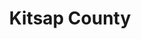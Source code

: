 ---
title: "Kitsap County"
hashtag: "kitsap-county"
subdivision-of:
  - Washington
tags:
  - County
  - Washington
---